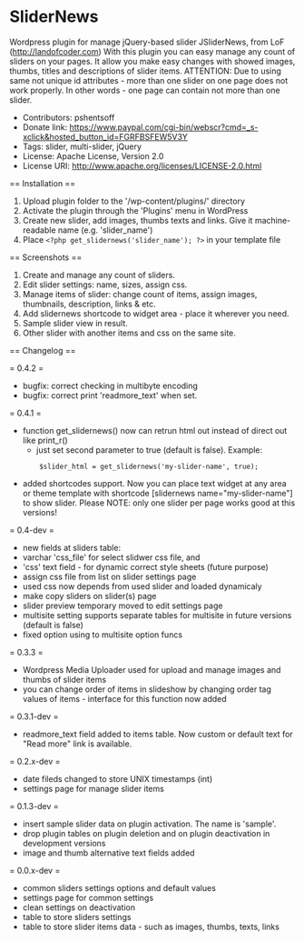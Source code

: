 SliderNews
==========

Wordpress plugin for manage jQuery-based slider JSliderNews, from LoF (http://landofcoder.com)
With this plugin you can easy manage any count of sliders on your pages. It allow you make easy changes with showed images, thumbs, titles and descriptions of slider items.
ATTENTION: Due to using same not unique id attributes - more than one slider on one page does not work properly. In other words - one page can contain not more than one slider.

- Contributors: pshentsoff
- Donate link: https://www.paypal.com/cgi-bin/webscr?cmd=_s-xclick&hosted_button_id=FGRFBSFEW5V3Y
- Tags: slider, multi-slider, jQuery
- License: Apache License, Version 2.0
- License URI: http://www.apache.org/licenses/LICENSE-2.0.html

== Installation ==

1. Upload plugin folder to the '/wp-content/plugins/' directory
2. Activate the plugin through the 'Plugins' menu in WordPress
3. Create new slider, add images, thumbs texts and links. Give it machine-readable
name (e.g. 'slider_name')
4. Place `<?php get_slidernews('slider_name'); ?>` in your template file

== Screenshots ==

1. Create and manage any count of sliders.
2. Edit slider settings: name, sizes, assign css.
3. Manage items of slider: change count of items, assign images, thumbnails,
  description, links & etc.
4. Add slidernews shortcode to widget area - place it wherever you need.
5. Sample slider view in result.
6. Other slider with another items and css on the same site.

== Changelog ==

= 0.4.2 =

- bugfix: correct checking in multibyte encoding
- bugfix: correct print 'readmore_text' when set.

= 0.4.1 =

- function get_slidernews() now can retrun html out instead of direct out like print_r()
   - just set second parameter to true (default is false).
   Example:
    <code>
      $slider_html = get_slidernews('my-slider-name', true);
    </code>
- added shortcodes support. Now you can place text widget at any area or theme template
  with shortcode [slidernews name="my-slider-name"] to show slider.
  Please NOTE: only one slider per page works good at this versions!

= 0.4-dev =

- new fields at sliders table:
- varchar 'css_file' for select slidwer css file, and
- 'css' text field - for dynamic correct style sheets (future purpose)
- assign css file from list on slider settings page
- used css now depends from used slider and loaded dynamicaly
- make copy sliders on slider(s) page
- slider preview temporary moved to edit settings page
- multisite setting supports separate tables for multisite in future versions (default is false)
- fixed option using to multisite option funcs

= 0.3.3 =

- Wordpress Media Uploader used for upload and manage images and thumbs of slider items
- you can change order of items in slideshow by changing order tag values of items - interface for this function now added

= 0.3.1-dev =

- readmore_text field added to items table. Now custom or default text for "Read more" link is available.

= 0.2.x-dev =

- date fileds changed to store UNIX timestamps (int)
- settings page for manage slider items

= 0.1.3-dev =

- insert sample slider data on plugin activation. The name is 'sample'.
- drop plugin tables on plugin deletion and on plugin deactivation in development versions
- image and thumb alternative text fields added

= 0.0.x-dev =

- common sliders settings options and default values
- settings page for common settings
- clean settings on deactivation
- table to store sliders settings
- table to store slider items data - such as images, thumbs, texts, links
